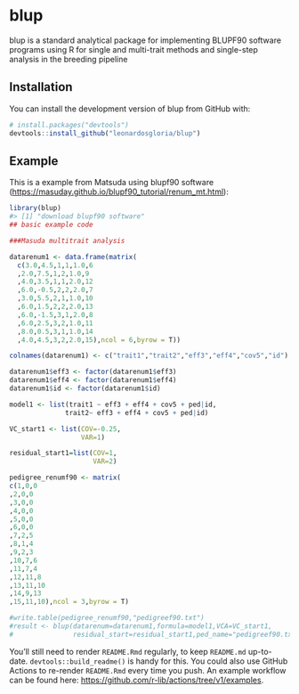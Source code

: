 
<!-- README.md is generated from README.Rmd. Please edit that file -->

# blup

<!-- badges: start -->
<!-- badges: end -->

blup is a standard analytical package for implementing BLUPF90 software
programs using R for single and multi-trait methods and single-step
analysis in the breeding pipeline

## Installation

You can install the development version of blup from GitHub with:

``` r
# install.packages("devtools")
devtools::install_github("leonardosgloria/blup")
```

## Example

This is a example from Matsuda using blupf90 software (https://masuday.github.io/blupf90_tutorial/renum_mt.html):

``` r
library(blup)
#> [1] "download blupf90 software"
## basic example code
```

``` r
###Masuda multitrait analysis

datarenum1 <- data.frame(matrix(
  c(3.0,4.5,1,1,1.0,6
  ,2.0,7.5,1,2,1.0,9
  ,4.0,3.5,1,1,2.0,12
  ,6.0,-0.5,2,2,2.0,7
  ,3.0,5.5,2,1,1.0,10
  ,6.0,1.5,2,2,2.0,13
  ,6.0,-1.5,3,1,2.0,8
  ,6.0,2.5,3,2,1.0,11
  ,8.0,0.5,3,1,1.0,14
  ,4.0,4.5,3,2,2.0,15),ncol = 6,byrow = T))

colnames(datarenum1) <- c("trait1","trait2","eff3","eff4","cov5","id")

datarenum1$eff3 <- factor(datarenum1$eff3)
datarenum1$eff4 <- factor(datarenum1$eff4)
datarenum1$id <- factor(datarenum1$id)

model1 <- list(trait1 ~ eff3 + eff4 + cov5 + ped|id,
              trait2~ eff3 + eff4 + cov5 + ped|id)

VC_start1 <- list(COV=-0.25,
                  VAR=1)

residual_start1=list(COV=1,
                     VAR=2)

pedigree_renumf90 <- matrix(
c(1,0,0
,2,0,0
,3,0,0
,4,0,0
,5,0,0
,6,0,0
,7,2,5
,8,1,4
,9,2,3
,10,7,6
,11,7,4
,12,11,8
,13,11,10
,14,9,13
,15,11,10),ncol = 3,byrow = T)

#write.table(pedigree_renumf90,"pedigreef90.txt")
#result <- blup(datarenum=datarenum1,formula=model1,VCA=VC_start1,
#               residual_start=residual_start1,ped_name="pedigreef90.txt",keep_files = F)
```

You’ll still need to render `README.Rmd` regularly, to keep `README.md`
up-to-date. `devtools::build_readme()` is handy for this. You could also
use GitHub Actions to re-render `README.Rmd` every time you push. An
example workflow can be found here:
<https://github.com/r-lib/actions/tree/v1/examples>.
